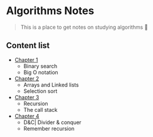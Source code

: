 # Algorithms Notes

> This is a place to get notes on studying algorithms 💜

## Content list

- [Chapter 1](src/chapter-1/chapter-1.md)
  - Binary search
  - Big O notation
- [Chapter 2](./src/chapter-2/chapter-2.md)
  - Arrays and Linked lists
  - Selection sort
- [Chapter 3](./src/chapter-3/chapter-3.md)
  - Recursion
  - The call stack
- [Chapter 4](./src/chapter-4/chapter-4.md)
  - D&C| Divider & conquer
  - Remember recursion
